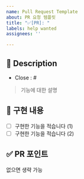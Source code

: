 ```yaml
---
name: Pull Request Template
about: PR 요청 템플릿
title: "✅[PR]: "
labels: help wanted
assignees: ''

---
```


## 📄 Description

- Close : #

> 기능에 대한 설명

## 📌 구현 내용

- [ ] 구현한 기능을 적습니다 (1)
- [ ] 구현한 기능을 적습니다 (2)

## ✅ PR 포인트

없으면 생략 가능
